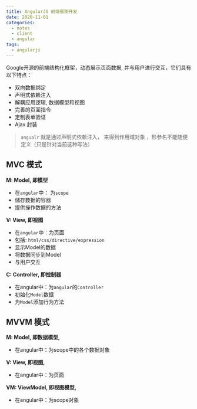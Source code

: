 ```yaml
---
title: AngularJS 前端框架开发
date: 2020-11-01
categories:
  - notes
  - client
  - angular
tags:
  - angularjs
---
```


Google开源的前端结构化框架，动态展示页面数据, 并与用户进行交互，它们具有以下特点：

- 双向数据绑定
- 声明式依赖注入
- 解耦应用逻辑, 数据模型和视图
- 完善的页面指令
- 定制表单验证
- Ajax 封装

<!-- more -->

> `angualr` 就是通过声明式依赖注入， 来得到作用域对象 ，形参名不能随便定义（只是针对当前这种写法）

## MVC 模式

**M: Model, 即模型**
  - 在`angular`中： 为`scope`
  - 储存数据的容器
  - 提供操作数据的方法

**V: View, 即视图**
  - 在`angular`中：为页面
  - 包括: `html/css/directive/expression`
  - 显示Model的数据
  - 将数据同步到Model
  - 与用户交互

**C: Controller, 即控制器**
  - 在angular中：为`angular`的`Controller`
  - 初始化`Model`数据
  - 为`Model`添加行为方法

## MVVM 模式

**M: Model, 即数据模型,** 
- 在angular中：为scope中的各个数据对象

**V: View, 即视图,** 
- 在angular中：为页面

**VM: ViewModel, 即视图模型,** 
- 在angular中：为scope对象